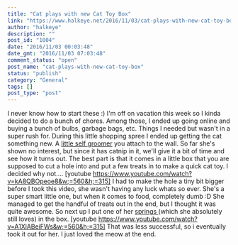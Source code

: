 ```yaml
---
title: "Cat plays with new Cat Toy Box"
link: "https://www.halkeye.net/2016/11/03/cat-plays-with-new-cat-toy-box/"
author: "halkeye"
description: ""
post_id: "1004"
date: "2016/11/03 00:03:48"
date_gmt: "2016/11/03 07:03:48"
comment_status: "open"
post_name: "cat-plays-with-new-cat-toy-box"
status: "publish"
category: "General"
tags: []
post_type: "post"
---
```


I never know how to start these :) I'm off on vacation this week so I kinda decided to do a bunch of chores. Among those, I ended up going online and buying a bunch of bulbs, garbage bags, etc. Things I needed but wasn't in a super rush for. During this little shopping spree I ended up getting the cat something new. A [little self groomer](https://www.amazon.ca/gp/product/B00D3NI2PG) you attach to the wall. So far she's shown no interest, but since it has catnip in it, we'll give it a bit of time and see how it turns out. The best part is that it comes in a little box that you are supposed to cut a hole into and put a few treats in to make a quick cat toy. I decided why not.... [youtube https://www.youtube.com/watch?v=kA8QBOpeoe8&w;=560&h;=315] I had to make the hole a tiny bit bigger before I took this video, she wasn't having any luck whats so ever. She's a super smart little one, but when it comes to food, completely dumb :D She managed to get the handful of treats out in the end, but I thought it was quite awesome. So next up I put one of her [springs ](https://www.halkeye.net/2016/01/06/cat-2/)(which she absolutely still loves) in the box. [youtube https://www.youtube.com/watch?v=A1XlABeiFWs&w;=560&h;=315] That was less successful, so i eventually took it out for her. I just loved the meow at the end.